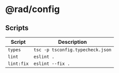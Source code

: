 # @rad/config

## Scripts

| Script | Description |
|--------|-------------|
| `types` | `tsc -p tsconfig.typecheck.json` |
| `lint` | `eslint .` |
| `lint:fix` | `eslint --fix .` |


